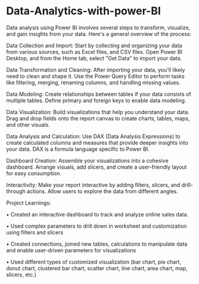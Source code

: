# Data-Analytics-with-power-BI

Data analysis using Power BI involves several steps to transform, visualize, and gain insights from your data. Here's a general overview of the process:

Data Collection and Import:
Start by collecting and organizing your data from various sources, such as Excel files, and CSV files.
Open Power BI Desktop, and from the Home tab, select "Get Data" to import your data.

Data Transformation and Cleaning:
After importing your data, you'll likely need to clean and shape it. Use the Power Query Editor to perform tasks like filtering, merging, renaming columns, and handling missing values.

Data Modeling:
Create relationships between tables if your data consists of multiple tables. Define primary and foreign keys to enable data modeling.

Data Visualization:
Build visualizations that help you understand your data. Drag and drop fields onto the report canvas to create charts, tables, maps, and other visuals.

Data Analysis and Calculation:
Use DAX (Data Analysis Expressions) to create calculated columns and measures that provide deeper insights into your data. DAX is a formula language specific to Power BI.

Dashboard Creation:
Assemble your visualizations into a cohesive dashboard. Arrange visuals, add slicers, and create a user-friendly layout for easy consumption.

Interactivity:
Make your report interactive by adding filters, slicers, and drill-through actions. Allow users to explore the data from different angles.


Project Learnings:

• Created an interactive dashboard to track and analyze online sales data.

• Used complex parameters to drill down in worksheet and customization using  filters and slicers

• Created connections, joined new tables, calculations to manipulate data and enable user-driven parameters for visualizations

• Used different types of customized visualization (bar chart, pie chart, donut chart, clustered bar chart, scatter chart, line chart, area chart, map, slicers, etc.)

